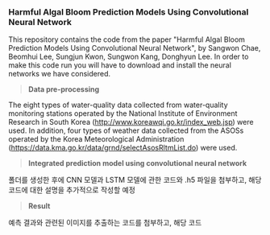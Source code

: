 ### Harmful Algal Bloom Prediction Models Using Convolutional Neural Network

This repository contains the code from the paper "Harmful Algal Bloom Prediction Models Using Convolutional Neural Network", by Sangwon Chae, Beomhui Lee, Sungjun Kwon, Sungwon Kang, Donghyun Lee.
In order to make this code run you will have to download and install the neural networks we have considered.

> **Data pre-processing**

The eight types of water-quality data collected from water-quality monitoring stations operated by the National Institute of Environment Research in South Korea (http://www.koreawqi.go.kr/index_web.jsp) were used. In addition, four types of weather data collected from the ASOSs operated by the Korea Meteorological Administration (https://data.kma.go.kr/data/grnd/selectAsosRltmList.do) were used.

> **Integrated prediction model using convolutional neural network**

폴더를 생성한 후에 CNN 모델과 LSTM 모델에 관한 코드와 .h5 파일을 첨부하고, 해당 코드에 대한 설명을 추가적으로 작성할 예정

> **Result**

예측 결과와 관련된 이미지를 추출하는 코드를 첨부하고, 해당 코드
